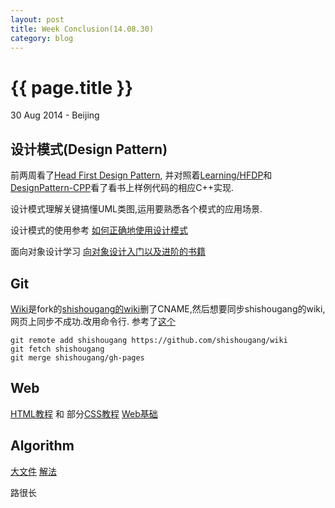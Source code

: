 ```yaml
---
layout: post
title: Week Conclusion(14.08.30)
category: blog
---
```


{{ page.title }}
================

<p class="meta">30 Aug 2014 - Beijing</p>

设计模式(Design Pattern)
---
前两周看了[Head First Design Pattern](http://book.douban.com/subject/1488876/), 并对照着[Learning/HFDP](https://github.com/liuluheng/Learning/tree/master/HFDP)和[DesignPattern-CPP](https://github.com/liuluheng/DesignPattern-CPP)看了看书上样例代码的相应C++实现.

设计模式理解关键搞懂UML类图,运用要熟悉各个模式的应用场景.

设计模式的使用参考
[如何正确地使用设计模式](http://www.zhihu.com/question/23757906)

面向对象设计学习
[向对象设计入门以及进阶的书籍](http://www.zhihu.com/question/24839801)


Git
----
[Wiki](https://github.com/liuluheng/wiki)是fork的[shishougang的wiki](https://github.com/shishougang/wiki)删了CNAME,然后想要同步shishougang的wiki,网页上同步不成功.改用命令行.
参考了[这个](http://www.haojii.com/2011/08/how-to-git-merge-from-forked-repository/)

    git remote add shishougang https://github.com/shishougang/wiki
    git fetch shishougang
    git merge shishougang/gh-pages

Web
---
[HTML教程](http://w3school.com.cn/html/index.asp) 和 部分[CSS教程](http://w3school.com.cn/css/index.asp)
[Web基础](http://www.zhihu.com/question/22689579/answer/22318058)

Algorithm
---
[大文件](http://www.zhihu.com/question/24978056/answer/29847826)
[解法](http://www.cnblogs.com/baiyanhuang/archive/2012/11/11/2764914.html)


路很长

